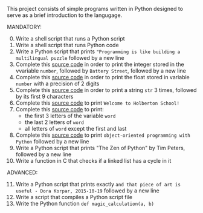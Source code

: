 This project consists of simple programs written in Python designed to serve as a brief introduction to the langugage. 

MANDATORY:

0. Write a shell script that runs a Python script
1. Write a shell script that runs Python code
2. Write a Python script that prints `"Programming is like building a multilingual puzzle` followed by a new line
3. Complete this [source code](https://intranet.hbtn.io/rltoken/0i-Pnpg2KOknFsKP1aTbMw) in order to print the integer stored in the vvariable `number`, followed by `Battery Street`, followed by a new line
4. Complete this [source code](https://intranet.hbtn.io/rltoken/PIUHr_JgW70Vdl8RMF3dlw) in order to print the float stored in variable `number` with a precision of 2 digits
5. Complete this [source code](https://intranet.hbtn.io/rltoken/SsZaCpUT5-6nybzBeUkHyw) in order to print a string `str` 3 times, followed by its first 9 characters
6. Complete this [source code](https://intranet.hbtn.io/rltoken/ZkKe9rR2Wmml7czNY0BuiA) to print `Welcome to Holberton School!`
7. Complete this [source code](https://intranet.hbtn.io/rltoken/dJ-bm1rlE4YnA9KxKWr-dw) to print:
   * the first 3 letters of the variable `word`
   * the last 2 letters of `word`
   * all letters of `word` except the first and last
8. Complete this [source code](https://intranet.hbtn.io/rltoken/nmjfA3M8cUyPTqrAts6YTw) to print `object-oriented programming with Python` followed by a new line
9. Write a Python script that prints "The Zen of Python" by Tim Peters, followed by a new line
10. Write a function in C that checks if a linked list has a cycle in it

ADVANCED:

11. Write a Python script that prints exactly `and that piece of art is useful - Dora Korpar, 2015-10-19` followed by a new line
12. Write a script that compiles a Python script file
13. Write the Python function `def magic_calculation(a, b)`